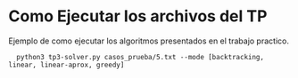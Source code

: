 # Como Ejecutar los archivos del TP

Ejemplo de como ejecutar los algoritmos presentados en el trabajo practico.

```
  python3 tp3-solver.py casos_prueba/5.txt --mode [backtracking, linear, linear-aprox, greedy]
```
